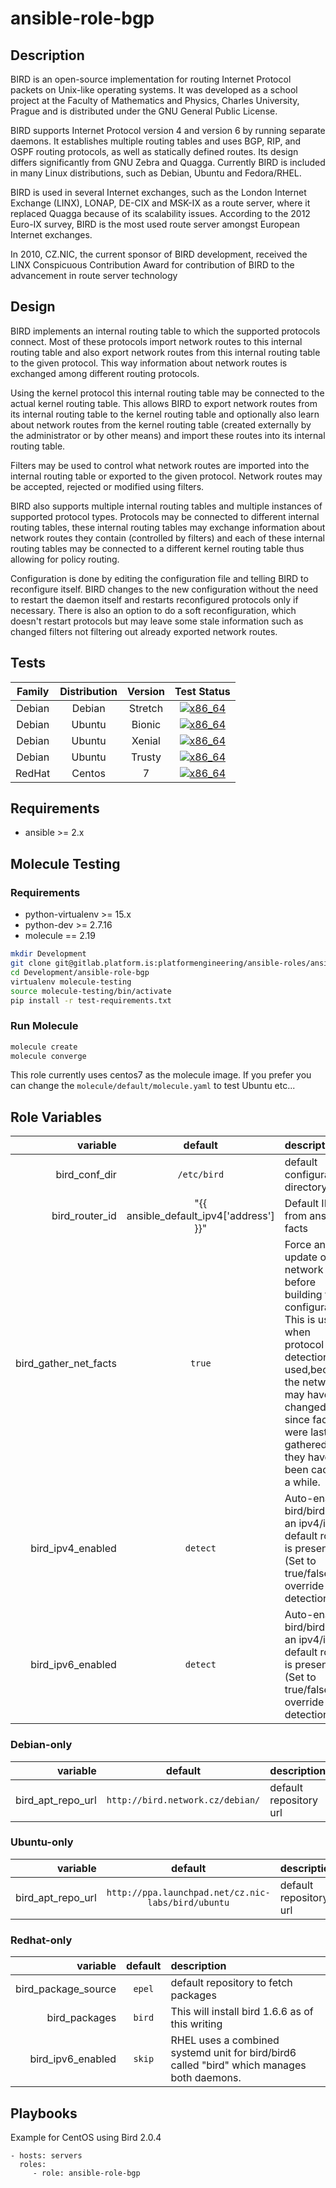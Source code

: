 # ansible-role-bgp

## Description

BIRD is an open-source implementation for routing Internet Protocol packets on Unix-like operating systems. It was developed as a school project at the Faculty of Mathematics and Physics, Charles University, Prague and is distributed under the GNU General Public License.

BIRD supports Internet Protocol version 4 and version 6 by running separate daemons. It establishes multiple routing tables and uses BGP, RIP, and OSPF routing protocols, as well as statically defined routes. Its design differs significantly from GNU Zebra and Quagga. Currently BIRD is included in many Linux distributions, such as Debian, Ubuntu and Fedora/RHEL.

BIRD is used in several Internet exchanges, such as the London Internet Exchange (LINX), LONAP, DE-CIX and MSK-IX as a route server, where it replaced Quagga because of its scalability issues. According to the 2012 Euro-IX survey, BIRD is the most used route server amongst European Internet exchanges.

In 2010, CZ.NIC, the current sponsor of BIRD development, received the LINX Conspicuous Contribution Award for contribution of BIRD to the advancement in route server technology

## Design

BIRD implements an internal routing table to which the supported protocols connect. Most of these protocols import network routes to this internal routing table and also export network routes from this internal routing table to the given protocol. This way information about network routes is exchanged among different routing protocols.

Using the kernel protocol this internal routing table may be connected to the actual kernel routing table. This allows BIRD to export network routes from its internal routing table to the kernel routing table and optionally also learn about network routes from the kernel routing table (created externally by the administrator or by other means) and import these routes into its internal routing table.

Filters may be used to control what network routes are imported into the internal routing table or exported to the given protocol. Network routes may be accepted, rejected or modified using filters.

BIRD also supports multiple internal routing tables and multiple instances of supported protocol types. Protocols may be connected to different internal routing tables, these internal routing tables may exchange information about network routes they contain (controlled by filters) and each of these internal routing tables may be connected to a different kernel routing table thus allowing for policy routing.

Configuration is done by editing the configuration file and telling BIRD to reconfigure itself. BIRD changes to the new configuration without the need to restart the daemon itself and restarts reconfigured protocols only if necessary. There is also an option to do a soft reconfiguration, which doesn't restart protocols but may leave some stale information such as changed filters not filtering out already exported network routes.

## Tests

| Family | Distribution | Version | Test Status |
|:-:|:-:|:-:|:-:|
| Debian | Debian  | Stretch    | [![x86_64](http://img.shields.io/badge/x86_64-passed-006400.svg?style=flat)](#) |
| Debian | Ubuntu  | Bionic    | [![x86_64](http://img.shields.io/badge/x86_64-passed-006400.svg?style=flat)](#) |
| Debian | Ubuntu  | Xenial    | [![x86_64](http://img.shields.io/badge/x86_64-passed-006400.svg?style=flat)](#) |
| Debian | Ubuntu  | Trusty    | [![x86_64](http://img.shields.io/badge/x86_64-passed-006400.svg?style=flat)](#) |
| RedHat | Centos  | 7         | [![x86_64](http://img.shields.io/badge/x86_64-passed-006400.svg?style=flat)](#) |

## Requirements

- ansible >= 2.x

## Molecule Testing

### Requirements
- python-virtualenv >= 15.x
- python-dev >= 2.7.16
- molecule == 2.19

```bash
mkdir Development
git clone git@gitlab.platform.is:platformengineering/ansible-roles/ansible-role-bgp.git Development/
cd Development/ansible-role-bgp
virtualenv molecule-testing
source molecule-testing/bin/activate
pip install -r test-requirements.txt
```
### Run Molecule

```bash
molecule create
molecule converge
```
This role currently uses centos7 as the molecule image. If you prefer you can change the `molecule/default/molecule.yaml` to test Ubuntu etc...

## Role Variables

| variable | default | description |
|--:|:-:|:--|
| bird_conf_dir | `/etc/bird` | default configuration directory |
| bird_router_id   | "{{ ansible_default_ipv4['address'] }}" | Default IPv4 from ansible facts |
| bird_gather_net_facts | `true` | Force an update of the network facts before building the configuration. This is useful when protocol auto detection is used,because the network may have changed since facts were last gathered if they have been cached a while. |
| bird_ipv4_enabled | `detect` | Auto-enable bird/bird6 if an ipv4/ipv6 default route is present (Set to true/false to override auto detection) |
| bird_ipv6_enabled | `detect` | Auto-enable bird/bird6 if an ipv4/ipv6 default route is present (Set to true/false to override auto detection) | 


### Debian-only

| variable | default | description |
|--:|:-:|:--|
| bird_apt_repo_url | `http://bird.network.cz/debian/` | default repository url |

### Ubuntu-only

| variable | default | description |
|--:|:-:|:--|
| bird_apt_repo_url | `http://ppa.launchpad.net/cz.nic-labs/bird/ubuntu` | default repository url |

### Redhat-only

| variable | default | description |
|--:|:-:|:--|
| bird_package_source | `epel` | default repository to fetch packages |
| bird_packages | `bird` | This will install bird 1.6.6 as of this writing |
| bird_ipv6_enabled | `skip` | RHEL uses a combined systemd unit for bird/bird6 called "bird" which manages both daemons. |

## Playbooks

Example for CentOS using Bird 2.0.4

    - hosts: servers
      roles:
         - role: ansible-role-bgp
  
